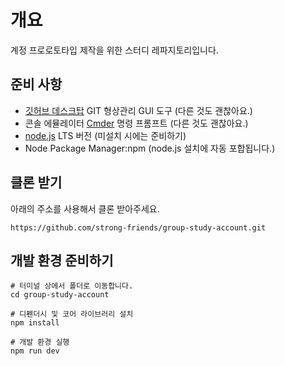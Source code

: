 # 개요
계정 프로로토타입 제작을 위한 스터디 레파지토리입니다.

## 준비 사항
* [깃허브 데스크탑](https://desktop.github.com/) GIT 형상관리 GUI 도구 (다른 것도 괜찮아요.)
* 콘솔 에뮬레이터 [Cmder](https://cmder.net/) 명령 프롬프트 (다른 것도 괜찮아요.)
* [node.js](https://nodejs.org/ko/) LTS 버전 (미설치 시에는 준비하기)
* Node Package Manager:npm (node.js 설치에 자동 포합됩니다.)

## 클론 받기
아래의 주소를 사용해서 클론 받아주세요.
```
https://github.com/strong-friends/group-study-account.git
```

## 개발 환경 준비하기
```
# 터미널 상에서 폴더로 이동합니다.
cd group-study-account

# 디펜더시 및 코어 라이브러리 설치
npm install

# 개발 환경 실행
npm run dev
```
